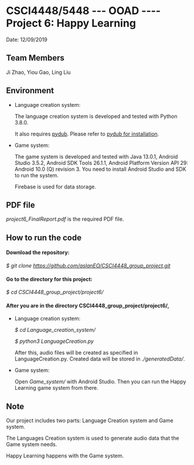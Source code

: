 # CSCI4448/5448 --- OOAD ---- Project 6: Happy Learning

Date: 12/09/2019

## Team Members 

Ji Zhao, Yiou Gao, Ling Liu

## Environment

- Language creation system: 

  The language creation system is developed and tested with Python 3.8.0.

  It also requires [pydub](https://github.com/jiaaro/pydub). Please refer to [pydub for installation](https://github.com/jiaaro/pydub#installation).

- Game system:

  The game system is developed and tested with Java 13.0.1, Android Studio 3.5.2, Android SDK Tools 26.1.1, Android Platform Version API 29: Android 10.0 (Q) revision 3. You need to install Android Studio and SDK to run the system.
  
  Firebase is used for data storage.

## PDF file

*project6_FinalReport.pdf* is the required PDF file.

## How to run the code

#### Download the repository:

*$ git clone https://github.com/aslanEO/CSCI4448_group_project.git*

#### Go to the directory for this project:

*$ cd CSCI4448_group_project/project6/*

#### After you are in the directory CSCI4448_group_project/project6/,

- Language creation system: 

  *$ cd Language_creation_system/*
  
  *$ python3 LanguageCreation.py*
  
  After this, audio files will be created as specified in LanguageCreation.py. Created data will be stored in *./generatedData/*. 

- Game system:

  Open *Game_system/* with Android Studio. Then you can run the Happy Learning game system from there.

## Note

Our project includes two parts: Language Creation system and Game system.

The Languages Creation system is used to generate audio data that the Game system needs.

Happy Learning happens with the Game system.


